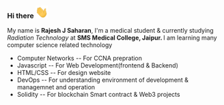 ### Hi there <img src="https://github.com/Rajeshsaharan/rajeshsaharan/blob/bb3d2844d3dad1944420cf3c589611a6d766640f/wave.gif" width="30px">

My name is <b>Rajesh J Saharan</b>, I'm a medical student & currently studying <i>Radiation Technology</i> at <b>SMS Medical College, Jaipur. </b>
I am learning many computer science related technology 
<ul>
  <li>Computer Networks -- For CCNA prepration</li>
  <li>Javascript -- For Web Development(frontend & Backend)</li>
  <li>HTML/CSS  -- For design website</li>
  <li> DevOps -- For understanding environment of development & managemnet and operation</li>
  <li>Solidity -- For blockchain Smart contract & Web3 projects</li>
 </ul>
